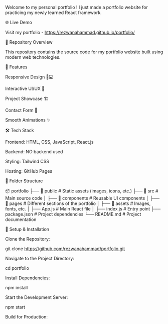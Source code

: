 
Welcome to my personal portfolio ! I just made a portfolio website for practicing my newly learned React framework.

🌐 Live Demo

Visit my portfolio - https://rezwanahammad.github.io/portfolio/

📁 Repository Overview

This repository contains the source code for my portfolio website built using modern web technologies.

🚀 Features

Responsive Design 📱💻

Interactive UI/UX 🎨

Project Showcase 🏗️

Contact Form 📩

Smooth Animations ✨

🛠️ Tech Stack

Frontend: HTML, CSS, JavaScript, React.js

Backend: NO backend used

Styling: Tailwind CSS

Hosting: GitHub Pages

📂 Folder Structure

📦 portfolio
├── 📁 public      # Static assets (images, icons, etc.)
├── 📁 src         # Main source code
│   ├── 📁 components  # Reusable UI components
│   ├── 📁 pages       # Different sections of the portfolio
│   ├── 📁 assets      # Images, fonts, etc.
│   ├── App.js        # Main React file
│   ├── index.js      # Entry point
├── package.json      # Project dependencies
└── README.md         # Project documentation


🔧 Setup & Installation

Clone the Repository:

git clone https://github.com/rezwanahammad/portfolio.git

Navigate to the Project Directory:

cd portfolio

Install Dependencies:

npm install

Start the Development Server:

npm start

Build for Production:
